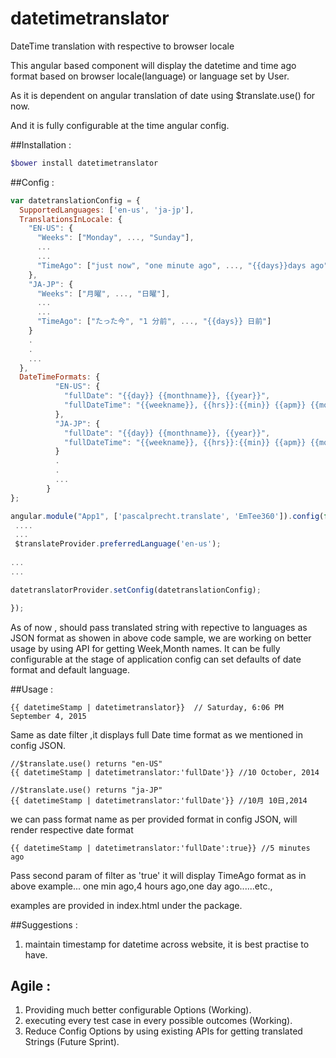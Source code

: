 # datetimetranslator
DateTime translation with respective to browser locale

This angular based component will display the datetime and time ago format based on browser locale(language) or language set by User.

As it is dependent on angular translation of date using $translate.use() for now.

And it is fully configurable at the time angular config.


##Installation :
```bash
$bower install datetimetranslator
```
##Config :

```javascript
var datetranslationConfig = {
  SupportedLanguages: ['en-us', 'ja-jp'],
  TranslationsInLocale: {
    "EN-US": {
      "Weeks": ["Monday", ..., "Sunday"],
      ...
      ...
      "TimeAgo": ["just now", "one minute ago", ..., "{{days}}days ago"]
    },
    "JA-JP": {
      "Weeks": ["月曜", ..., "日曜"],
      ...
      ...
      "TimeAgo": ["たった今", "1 分前", ..., "{{days}} 日前"]
    }
    .
    .
    ...
  },
  DateTimeFormats: {
          "EN-US": {
            "fullDate": "{{day}} {{monthname}}, {{year}}",
            "fullDateTime": "{{weekname}}, {{hrs}}:{{min}} {{apm}} {{monthname}} {{day}}, {{year}}"
          },
          "JA-JP": {
            "fullDate": "{{day}} {{monthname}}, {{year}}",
            "fullDateTime": "{{weekname}}, {{hrs}}:{{min}} {{apm}} {{monthname}} {{day}}, {{year}}"
          }
          .
          .
          ...
        }
};

angular.module("App1", ['pascalprecht.translate', 'EmTee360']).config(function(datetranslatorProvider, $translateProvider) {
 ....
 ...
 $translateProvider.preferredLanguage('en-us');
 
...
...

datetranslatorProvider.setConfig(datetranslationConfig);

});
```

As of now , should pass translated string with repective to languages as JSON format as showen in above code sample, we are working on better usage by using API for getting Week,Month names. It can be fully configurable at the stage of application config can set defaults of date format and default language.

##Usage :


```
{{ datetimeStamp | datetimetranslator}}  // Saturday, 6:06 PM September 4, 2015
```
Same as date filter ,it displays full Date time format as we mentioned in config JSON.

```
//$translate.use() returns "en-US"
{{ datetimeStamp | datetimetranslator:'fullDate'}} //10 October, 2014 
```

```
//$translate.use() returns "ja-JP"
{{ datetimeStamp | datetimetranslator:'fullDate'}} //10月 10日,2014 
```

we can pass format name  as per provided format in config JSON, will render respective date format

```
{{ datetimeStamp | datetimetranslator:'fullDate':true}} //5 minutes ago
```

Pass second param of filter as 'true' it will display TimeAgo format as in above example... one min ago,4 hours ago,one day ago......etc.,

examples are provided in index.html under the package.




##Suggestions : 
1. maintain timestamp for datetime across website, it is best practise to have.


## Agile :
1. Providing much better configurable Options (Working).
2. executing every test case in every possible outcomes (Working).
3. Reduce Config Options by using existing APIs for getting translated Strings (Future Sprint).
 
